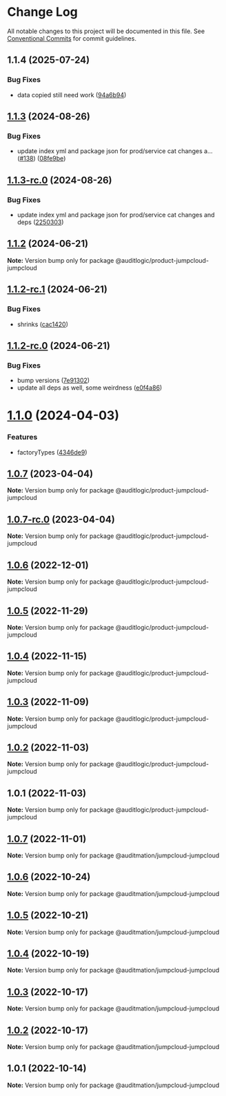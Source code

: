 # Change Log

All notable changes to this project will be documented in this file.
See [Conventional Commits](https://conventionalcommits.org) for commit guidelines.

## 1.1.4 (2025-07-24)


### Bug Fixes

* data copied still need work ([94a6b94](https://github.com/zerobias-org/product/commit/94a6b942fb0516367548599d739529536132755a))





## [1.1.3](https://github.com/auditlogic/product/compare/@auditlogic/product-jumpcloud-jumpcloud@1.1.2...@auditlogic/product-jumpcloud-jumpcloud@1.1.3) (2024-08-26)


### Bug Fixes

* update index yml and package json for prod/service cat changes a… ([#138](https://github.com/auditlogic/product/issues/138)) ([08fe9be](https://github.com/auditlogic/product/commit/08fe9beb1c8457462a19bc69caa02e6212d97e1a))





## [1.1.3-rc.0](https://github.com/auditlogic/product/compare/@auditlogic/product-jumpcloud-jumpcloud@1.1.2...@auditlogic/product-jumpcloud-jumpcloud@1.1.3-rc.0) (2024-08-26)


### Bug Fixes

* update index yml and package json for prod/service cat changes and deps ([2250303](https://github.com/auditlogic/product/commit/225030363a363608240135b7ebed386b28f01e4b))





## [1.1.2](https://github.com/auditlogic/product/compare/@auditlogic/product-jumpcloud-jumpcloud@1.1.2-rc.1...@auditlogic/product-jumpcloud-jumpcloud@1.1.2) (2024-06-21)

**Note:** Version bump only for package @auditlogic/product-jumpcloud-jumpcloud





## [1.1.2-rc.1](https://github.com/auditlogic/product/compare/@auditlogic/product-jumpcloud-jumpcloud@1.1.2-rc.0...@auditlogic/product-jumpcloud-jumpcloud@1.1.2-rc.1) (2024-06-21)


### Bug Fixes

* shrinks ([cac1420](https://github.com/auditlogic/product/commit/cac14200fefcd8183ab69fe89a47bd3f70f563e9))





## [1.1.2-rc.0](https://github.com/auditlogic/product/compare/@auditlogic/product-jumpcloud-jumpcloud@1.1.0...@auditlogic/product-jumpcloud-jumpcloud@1.1.2-rc.0) (2024-06-21)


### Bug Fixes

* bump versions ([7e91302](https://github.com/auditlogic/product/commit/7e913023b8b312150ed7762c32fbbe616be71de5))
* update all deps as well, some weirdness ([e0f4a86](https://github.com/auditlogic/product/commit/e0f4a864714e2d3de6bbf3da014d5312fe53be2f))





# [1.1.0](https://github.com/auditlogic/product/compare/@auditlogic/product-jumpcloud-jumpcloud@1.0.7...@auditlogic/product-jumpcloud-jumpcloud@1.1.0) (2024-04-03)


### Features

* factoryTypes ([4346de9](https://github.com/auditlogic/product/commit/4346de92693aee892fccf725338ffc7b80ab182b))





## [1.0.7](https://github.com/auditlogic/product/compare/@auditlogic/product-jumpcloud-jumpcloud@1.0.6...@auditlogic/product-jumpcloud-jumpcloud@1.0.7) (2023-04-04)

**Note:** Version bump only for package @auditlogic/product-jumpcloud-jumpcloud





## [1.0.7-rc.0](https://github.com/auditlogic/product/compare/@auditlogic/product-jumpcloud-jumpcloud@1.0.6...@auditlogic/product-jumpcloud-jumpcloud@1.0.7-rc.0) (2023-04-04)

**Note:** Version bump only for package @auditlogic/product-jumpcloud-jumpcloud





## [1.0.6](https://github.com/auditlogic/product/compare/@auditlogic/product-jumpcloud-jumpcloud@1.0.5...@auditlogic/product-jumpcloud-jumpcloud@1.0.6) (2022-12-01)

**Note:** Version bump only for package @auditlogic/product-jumpcloud-jumpcloud





## [1.0.5](https://github.com/auditlogic/product/compare/@auditlogic/product-jumpcloud-jumpcloud@1.0.4...@auditlogic/product-jumpcloud-jumpcloud@1.0.5) (2022-11-29)

**Note:** Version bump only for package @auditlogic/product-jumpcloud-jumpcloud





## [1.0.4](https://github.com/auditlogic/product/compare/@auditlogic/product-jumpcloud-jumpcloud@1.0.3...@auditlogic/product-jumpcloud-jumpcloud@1.0.4) (2022-11-15)

**Note:** Version bump only for package @auditlogic/product-jumpcloud-jumpcloud





## [1.0.3](https://github.com/auditlogic/product/compare/@auditlogic/product-jumpcloud-jumpcloud@1.0.2...@auditlogic/product-jumpcloud-jumpcloud@1.0.3) (2022-11-09)

**Note:** Version bump only for package @auditlogic/product-jumpcloud-jumpcloud





## [1.0.2](https://github.com/auditlogic/product/compare/@auditlogic/product-jumpcloud-jumpcloud@1.0.1...@auditlogic/product-jumpcloud-jumpcloud@1.0.2) (2022-11-03)

**Note:** Version bump only for package @auditlogic/product-jumpcloud-jumpcloud





## 1.0.1 (2022-11-03)

**Note:** Version bump only for package @auditlogic/product-jumpcloud-jumpcloud





## [1.0.7](https://github.com/auditmation/store-content/compare/@auditmation/jumpcloud-jumpcloud@1.0.6...@auditmation/jumpcloud-jumpcloud@1.0.7) (2022-11-01)

**Note:** Version bump only for package @auditmation/jumpcloud-jumpcloud





## [1.0.6](https://github.com/auditmation/store-content/compare/@auditmation/jumpcloud-jumpcloud@1.0.5...@auditmation/jumpcloud-jumpcloud@1.0.6) (2022-10-24)

**Note:** Version bump only for package @auditmation/jumpcloud-jumpcloud





## [1.0.5](https://github.com/auditmation/store-content/compare/@auditmation/jumpcloud-jumpcloud@1.0.4...@auditmation/jumpcloud-jumpcloud@1.0.5) (2022-10-21)

**Note:** Version bump only for package @auditmation/jumpcloud-jumpcloud





## [1.0.4](https://github.com/auditmation/store-content/compare/@auditmation/jumpcloud-jumpcloud@1.0.3...@auditmation/jumpcloud-jumpcloud@1.0.4) (2022-10-19)

**Note:** Version bump only for package @auditmation/jumpcloud-jumpcloud





## [1.0.3](https://github.com/auditmation/store-content/compare/@auditmation/jumpcloud-jumpcloud@1.0.2...@auditmation/jumpcloud-jumpcloud@1.0.3) (2022-10-17)

**Note:** Version bump only for package @auditmation/jumpcloud-jumpcloud





## [1.0.2](https://github.com/auditmation/store-content/compare/@auditmation/jumpcloud-jumpcloud@1.0.1...@auditmation/jumpcloud-jumpcloud@1.0.2) (2022-10-17)

**Note:** Version bump only for package @auditmation/jumpcloud-jumpcloud





## 1.0.1 (2022-10-14)

**Note:** Version bump only for package @auditmation/jumpcloud-jumpcloud
